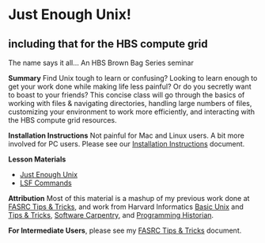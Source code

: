 # Just Enough Unix!
## including that for the HBS compute grid

The name says it all... An HBS Brown Bag Series seminar

**Summary**
Find Unix tough to learn or confusing? Looking to learn enough to get your work
done while making life less painful? Or do you secretly want to boast to your
friends? This concise class will go through the basics of working with files &
navigating directories, handling large numbers of files, customizing your
environment to work more efficiently, and interacting with the HBS compute grid
resources.

**Installation Instructions**
Not painful for Mac and Linux users. A bit more involved for PC users.
Please see our [Installation Instructions](installation.md) document.


**Lesson Materials**
* [Just Enough Unix](just_enough_unix.md)
* [LSF Commands](lsf_commands.md)

**Attribution**
Most of this material is a mashup of my previous work done at
[FASRC Tips & Tricks](https://rc.fas.harvard.edu/wp-content/uploads/2015/03/UnixtricksandTextProcessing.pdf), and work from 
Harvard Informatics [Basic Unix](http://informatics.fas.harvard.edu/basic-unix-workshop.html)
and [Tips & Tricks](http://informatics.fas.harvard.edu/unix-command-line-tips-and-tricks.html),
[Software Carpentry](http://swcarpentry.github.io/shell-novice/reference/), and
[Programming Historian](http://programminghistorian.org/lessons/intro-to-bash).

**For Intermediate Users**, please see my [FASRC Tips & Tricks](https://rc.fas.harvard.edu/wp-content/uploads/2015/03/UnixtricksandTextProcessing.pdf) document.

